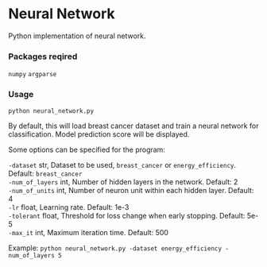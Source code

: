 # Neural Network
Python implementation of neural network.  

### Packages reqired
```numpy``` ```argparse```

### Usage
``` shell
python neural_network.py
```  
By default, this will load breast cancer dataset and train a neural network for classification. Model prediction score will be displayed.


Some options can be specified for the program:  

```-dataset``` str, Dataset to be used, ```breast_cancer``` or ```energy_efficiency```. Default: ```breast_cancer```  
```-num_of_layers``` int, Number of hidden layers in the network. Default: 2  
```-num_of_units``` int, Number of neuron unit within each hidden layer. Default: 4  
```-lr``` float, Learning rate. Default: 1e-3  
```-tolerant``` float, Threshold for loss change when early stopping. Default: 5e-5    
```-max_it``` int, Maximum iteration time. Default: 500

Example:
```python neural_network.py -dataset energy_efficiency -num_of_layers 5```  






